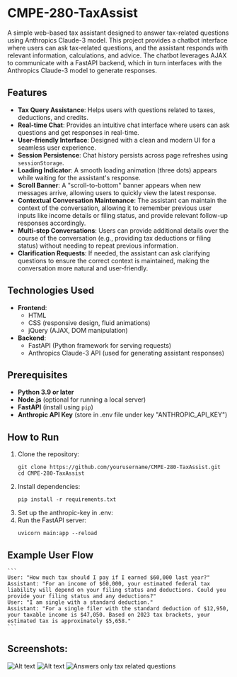 # CMPE-280-TaxAssist

A simple web-based tax assistant designed to answer tax-related questions using Anthropics Claude-3 model. This project provides a chatbot interface where users can ask tax-related questions, and the assistant responds with relevant information, calculations, and advice. The chatbot leverages AJAX to communicate with a FastAPI backend, which in turn interfaces with the Anthropics Claude-3 model to generate responses.

## Features
- **Tax Query Assistance**: Helps users with questions related to taxes, deductions, and credits.
- **Real-time Chat**: Provides an intuitive chat interface where users can ask questions and get responses in real-time.
- **User-friendly Interface**: Designed with a clean and modern UI for a seamless user experience.
- **Session Persistence**: Chat history persists across page refreshes using `sessionStorage`.
- **Loading Indicator**: A smooth loading animation (three dots) appears while waiting for the assistant's response.
- **Scroll Banner**: A "scroll-to-bottom" banner appears when new messages arrive, allowing users to quickly view the latest response.
- **Contextual Conversation Maintenance**: The assistant can maintain the context of the conversation, allowing it to remember previous user inputs like income details or filing status, and provide relevant follow-up responses accordingly.
- **Multi-step Conversations**: Users can provide additional details over the course of the conversation (e.g., providing tax deductions or filing status) without needing to repeat previous information.
- **Clarification Requests**: If needed, the assistant can ask clarifying questions to ensure the correct context is maintained, making the conversation more natural and user-friendly.


## Technologies Used
- **Frontend**: 
  - HTML
  - CSS (responsive design, fluid animations)
  - jQuery (AJAX, DOM manipulation)
- **Backend**: 
  - FastAPI (Python framework for serving requests)
  - Anthropics Claude-3 API (used for generating assistant responses)

## Prerequisites

- **Python 3.9 or later**
- **Node.js** (optional for running a local server)
- **FastAPI** (install using `pip`)
- **Anthropic API Key** (store in .env file under key "ANTHROPIC_API_KEY")

## How to Run

1. Clone the repository:
   ```
   git clone https://github.com/yourusername/CMPE-280-TaxAssist.git
   cd CMPE-280-TaxAssist
2. Install dependencies:
    ```
    pip install -r requirements.txt
3. Set up the anthropic-key in .env:
4. Run the FastAPI server:
    ```
    uvicorn main:app --reload
## Example User Flow
    ```
    User: "How much tax should I pay if I earned $60,000 last year?"
    Assistant: "For an income of $60,000, your estimated federal tax liability will depend on your filing status and deductions. Could you provide your filing status and any deductions?"
    User: "I am single with a standard deduction."
    Assistant: "For a single filer with the standard deduction of $12,950, your taxable income is $47,050. Based on 2023 tax brackets, your estimated tax is approximately $5,658."
    ```

## Screenshots:

![Alt text](screenshots/image.png)
![Alt text](screenshots/image-1.png)
![Answers only tax related questions](screenshots/image-2.png)
